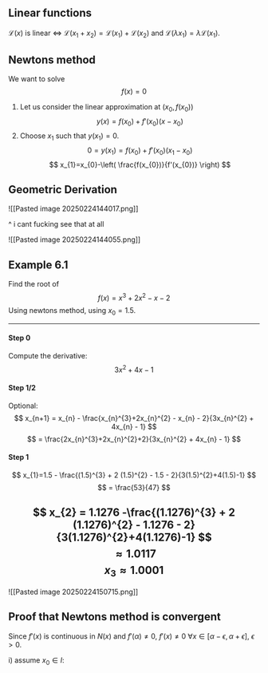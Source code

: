 
## Linear functions

$\mathcal{L}(x)$ is linear $\iff$ $\mathcal{L}(x_{1}+x_{2}) = \mathcal{L}(x_{1}) + \mathcal{L}(x_{2})$ and $\mathcal{L}(\lambda x_{1}) = \lambda \mathcal{L}(x_{1})$.

## Newtons method

We want to solve $$
f(x) = 0
$$
1. Let us consider the linear approximation at $(x_{0}, f(x_{0}))$ $$
y(x) = f(x_{0}) + f'(x_{0})(x-x_{0})
$$
2. Choose $x_{1}$ such that $y(x_{1}) = 0$. $$
0 = y(x_{1}) = f(x_{0}) + f'(x_{0}) (x_{1}-x_{0})
$$
$$
x_{1}=x_{0}-\left( \frac{f(x_{0})}{f'(x_{0})} \right)
$$

## Geometric Derivation

![[Pasted image 20250224144017.png]]

^ i cant fucking see that at all 

![[Pasted image 20250224144055.png]]


## Example 6.1

Find the root of $$
f(x) = x^{3} + 2x^{2} - x -2
$$
Using newtons method, using $x_{0} = 1.5$.

---

#### Step 0

Compute the derivative: $$
3x^{2} + 4x - 1
$$
#### Step 1/2

Optional: $$
x_{n+1} = x_{n} - \frac{x_{n}^{3}+2x_{n}^{2} - x_{n} - 2}{3x_{n}^{2} + 4x_{n} - 1}
$$
$$
= \frac{2x_{n}^{3}+2x_{n}^{2}+2}{3x_{n}^{2} + 4x_{n} - 1}
$$
#### Step 1

$$
x_{1}=1.5 - \frac{(1.5)^{3} + 2 (1.5)^{2} - 1.5 - 2}{3(1.5)^{2}+4(1.5)-1}
$$
$$
= \frac{53}{47}
$$

$$
x_{2} = 1.1276 -\frac{(1.1276)^{3} + 2 (1.1276)^{2} - 1.1276 - 2}{3(1.1276)^{2}+4(1.1276)-1}
$$
$$
\approx 1.0117
$$
$$
x_{3} \approx 1.0001
$$
---

![[Pasted image 20250224150715.png]]

## Proof that Newtons method is convergent

Since $f'(x)$ is continuous in $N(x)$ and $f'(\alpha) \neq 0$, $f'(x) \neq 0$ $\forall x \in [\alpha - \epsilon, \alpha + \epsilon]$, $\epsilon > 0$.

i) assume $x_{0} \in I :$
